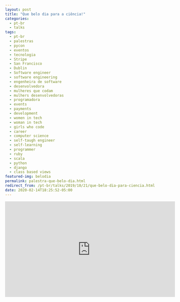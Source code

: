 ```yaml
---
layout: post
title: "Que belo dia para a ciência!"
categories:
  - pt-br
  - talks
tags:
  - pt-br
  - palestras
  - pycon
  - eventos
  - tecnologia
  - Stripe
  - San Francisco
  - Dublin
  - Software engineer
  - software engineering
  - engenheira de software
  - desenvolvedora
  - mulheres que codam
  - mulhers desenvolvedoras
  - programadora
  - events
  - payments
  - development
  - women in tech
  - woman in tech
  - girls who code
  - career
  - computer science
  - self-taugh engineer
  - self-learning
  - programmer
  - ruby
  - scala
  - python
  - django
  - class based views
featured-img: belodia
permalink: palestra-que-belo-dia.html
redirect_from: /pt-br/talks/2019/10/21/que-belo-dia-para-ciencia.html
date: 2020-02-14T18:25:52-05:00
---
```


<iframe width="560" height="315" src="https://www.youtube.com/embed/URBE9PyGclU" frameborder="0" allow="accelerometer; autoplay; encrypted-media; gyroscope; picture-in-picture" allowfullscreen></iframe>
